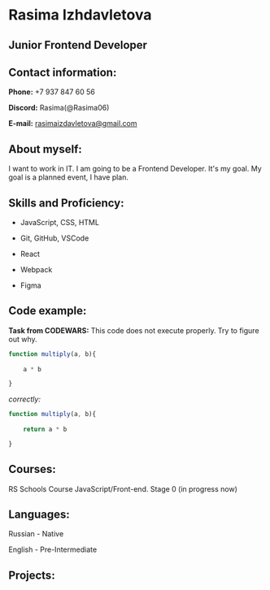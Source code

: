 # Rasima Izhdavletova 

## Junior Frontend Developer

## Contact information:

**Phone:** +7 937 847 60 56

**Discord:** Rasima(@Rasima06)

**E-mail:** rasimaizdavletova@gmail.com

## About myself:

I want to work in IT. I am going to be a Frontend Developer. It's my goal. My goal is a planned event, I have plan.

## Skills and Proficiency:

- JavaScript, CSS, HTML

- Git, GitHub, VSCode

- React

- Webpack

- Figma

## Code example:

**Task from CODEWARS:** This code does not execute properly. Try to figure out why.

```javascript
function multiply(a, b){
    
    a * b

}
```

*correctly:*

```javascript
function multiply(a, b){
    
    return a * b

}
```

## Courses:

RS Schools Course JavaScript/Front-end. Stage 0 (in progress now)

## Languages: 

Russian - Native

English - Pre-Intermediate

## Projects: